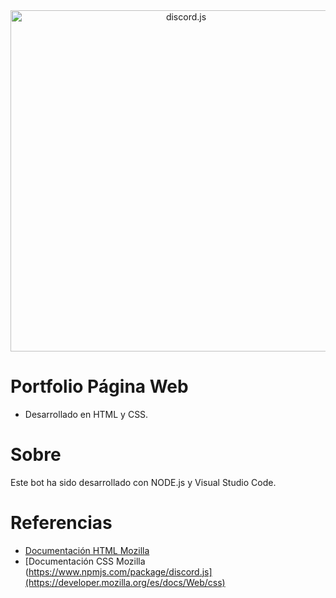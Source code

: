 <div align="center">
<a href="https://developer.mozilla.org/es/docs/Web/HTML"><img src="https://www.google.com/url?sa=i&url=https%3A%2F%2Fwww.alamarte.com%2Findex.php%2Farticulos%2Ffaq%2Fque-es-html5-y-css3&psig=AOvVaw081prP_kWNlrLlwWjPG7St&ust=1700772802240000&source=images&cd=vfe&opi=89978449&ved=0CBEQjRxqFwoTCKCJi8e-2IIDFQAAAAAdAAAAABAE" width="546" alt="discord.js" /></a>
</div>

# Portfolio Página Web
- Desarrollado en HTML y CSS.

# Sobre
Este bot ha sido desarrollado con NODE.js y Visual Studio Code.

# Referencias

- [Documentación HTML Mozilla](https://developer.mozilla.org/es/docs/Web/HTML)
- [Documentación CSS Mozilla (https://www.npmjs.com/package/discord.js](https://developer.mozilla.org/es/docs/Web/css)

